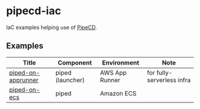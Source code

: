 # pipecd-iac

IaC examples helping use of [PipeCD](https://github.com/pipe-cd/pipecd).

## Examples

| Title                                     | Component        | Environment    | Note                       |
| ----------------------------------------- | ---------------- | -------------- | -------------------------- |
| [piped-on-apprunner](piped-on-apprunner/) | piped (launcher) | AWS App Runner | for fully-serverless infra |
| [piped-on-ecs](piped-on-ecs/)             | piped            | Amazon ECS     |                            |